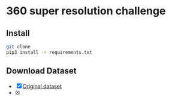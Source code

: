 # 360 super resolution challenge


## Install

```bash
git clone 
pip3 install -r requirements.txt


```


## Download Dataset

- [x] [Original dataset]()
- [x] 



